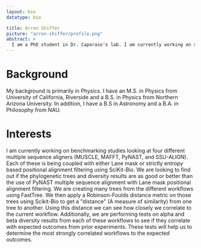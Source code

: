 ```yaml
---
layout: bio
datatype: bio

title: Arron Shiffer
picture: "arron-shiffer/profile.png"
abstract: >
  I am a PhD student in Dr. Caporaso's lab. I am currently working on some benchmarking studies looking at four different multiple sequence aligners with "Lane mask" filtering vs strictly entropy based positional alignment filtering.
---
```



# Background
My background is primarily in Physics. I have an M.S. in Physics from University of California, Riverside
and a B.S. in Physics from Northern Arizona University. In addition, I have a B.S in Astronomy and a B.A. in
Philosophy from NAU.

# Interests

I am currently working on benchmarking studies looking at four different multiple sequence aligners (MUSCLE, MAFFT, PyNAST, and SSU-ALIGN). Each of these is being coupled with either Lane mask or strictly entropy based positional alignment filtering using SciKit-Bio. We are looking to find out if the phylogenetic trees and diversity results are as good or better than the use of PyNAST multiple
sequence alignment with Lane mask positional alignment filtering. We are creating many trees from the different workflows using FastTree. We then apply a Robinson-Foulds distance metric on those trees using Scikit-Bio to get a "distance" (A measure of similarity) from one tree to another. Using this distance we can see how closely we correlate to the current workflow. Additionally, we are performing tests on alpha and beta diversity results from each of these workflows to see if they correlate with expected outcomes from prior experiments. These tests will help us to determine the most strongly correlated workflows to the expected outcomes.
